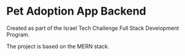 # Pet Adoption App Backend

Created as part of the Israel Tech Challenge Full Stack Development Program.

The project is based on the MERN stack.
